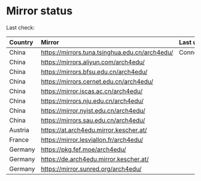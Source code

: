 <script src="./time.js"></script>
# Mirror status
Last check: <script type="text/javascript">localize(1738819443.2413132);</script>

|Country|Mirror|Last update|
|:------|:-----|:----------|
|China|https://mirrors.tuna.tsinghua.edu.cn/arch4edu/|ConnectionError|
|China|https://mirrors.aliyun.com/arch4edu/|<script type="text/javascript">localize(1738780839);</script>|
|China|https://mirrors.bfsu.edu.cn/arch4edu/|<script type="text/javascript">localize(1738780839);</script>|
|China|https://mirrors.cernet.edu.cn/arch4edu/|<script type="text/javascript">localize(1738780839);</script>|
|China|https://mirror.iscas.ac.cn/arch4edu/|<script type="text/javascript">localize(1738737666);</script>|
|China|https://mirrors.nju.edu.cn/arch4edu/|<script type="text/javascript">localize(1738737666);</script>|
|China|https://mirror.nyist.edu.cn/arch4edu/|<script type="text/javascript">localize(1738780839);</script>|
|China|https://mirrors.sau.edu.cn/arch4edu/|<script type="text/javascript">localize(1731653531);</script>|
|Austria|https://at.arch4edu.mirror.kescher.at/|<script type="text/javascript">localize(1738780839);</script>|
|France|https://mirror.lesviallon.fr/arch4edu/|<script type="text/javascript">localize(1738780839);</script>|
|Germany|https://pkg.fef.moe/arch4edu/|<script type="text/javascript">localize(1738780839);</script>|
|Germany|https://de.arch4edu.mirror.kescher.at/|<script type="text/javascript">localize(1738780839);</script>|
|Germany|https://mirror.sunred.org/arch4edu/|<script type="text/javascript">localize(1738780839);</script>|

<script src="./tablefilter/tablefilter.js"></script>
<script src="./table.js"></script>